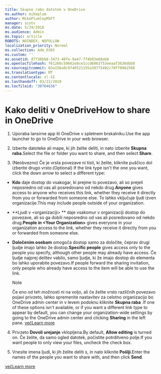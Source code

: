 ```yaml
---
title: Skupno rabo datotek v OneDrive
ms.author: mikeplum
author: MikePlumleyMSFT
manager: scotv
ms.date: 5/24/2018
ms.audience: Admin
ms.topic: article
ROBOTS: NOINDEX, NOFOLLOW
localization_priority: Normal
ms.collection: Adm_O365
ms.custom: ''
ms.assetid: d7738bb8-3473-40fe-9a47-7f4b93e68ab8
ms.openlocfilehash: f61266c59662e8ce1ccd6063753eeaaf3638dbb8
ms.sourcegitcommit: 03a156a9c9740521155a30775492c7dff0982588
ms.translationtype: MT
ms.contentlocale: sl-SI
ms.lasthandoff: 03/22/2019
ms.locfileid: "30764636"
---
```

# <a name="how-to-share-in-onedrive"></a><span data-ttu-id="7a91a-102">Kako deliti v OneDrive</span><span class="sxs-lookup"><span data-stu-id="7a91a-102">How to share in OneDrive</span></span>

1. <span data-ttu-id="7a91a-103">Uporaba lansirne app iti OneDrive v spletnem brskalniku.</span><span class="sxs-lookup"><span data-stu-id="7a91a-103">Use the app launcher to go to OneDrive in your web browser.</span></span> 
    
2. <span data-ttu-id="7a91a-104">Izberite datoteke ali mape, ki jih želite deliti, in nato izberite **Skupna raba**.</span><span class="sxs-lookup"><span data-stu-id="7a91a-104">Select the file or folder you want to share, and then select **Share**.</span></span>
    
3. <span data-ttu-id="7a91a-105">(Neobvezno) Če je vrsta povezave ni tisti, ki želite, kliknite puščico dol izberite drugo vrsto:</span><span class="sxs-lookup"><span data-stu-id="7a91a-105">(Optional) If the link type isn't the one you want, click the down arrow to select a different type:</span></span>
    
  - <span data-ttu-id="7a91a-106">**Kdo** daje dostop do vsakogar, ki prejme to povezavo, ali so prejeli neposredno od vas ali posredovano od nekdo drug.</span><span class="sxs-lookup"><span data-stu-id="7a91a-106">**Anyone** gives access to anyone who receives this link, whether they receive it directly from you or forwarded from someone else.</span></span> <span data-ttu-id="7a91a-107">To lahko vključuje ljudi izven organizacije.</span><span class="sxs-lookup"><span data-stu-id="7a91a-107">This may include people outside of your organization.</span></span> 
    
  - <span data-ttu-id="7a91a-108">\*\*Ljudi v \<organizaciji\> \*\* daje vsakomur v organizaciji dostop do povezave, ali so ga dobili neposredno od vas ali posredovano od nekdo drug.</span><span class="sxs-lookup"><span data-stu-id="7a91a-108">**People in \<Your Organization\>** gives everyone in your organization access to the link, whether they receive it directly from you or forwarded from someone else.</span></span> 
    
  - <span data-ttu-id="7a91a-109">**Določenim osebam** omogoča dostop samo za določite, čeprav drugi ljudje imajo lahko že dostop.</span><span class="sxs-lookup"><span data-stu-id="7a91a-109">**Specific people** gives access only to the people you specify, although other people may already have access.</span></span> <span data-ttu-id="7a91a-110">Če ljudje najprej delitev vabilo, samo ljudje, ki že imajo dostop do elementa bo lahko uporabite povezavo.</span><span class="sxs-lookup"><span data-stu-id="7a91a-110">If people forward the sharing invitation, only people who already have access to the item will be able to use the link.</span></span> 
    
    > [!NOTE]
    > <span data-ttu-id="7a91a-111">Če eno od teh možnosti ni na voljo, ali če želite vrsto različnih povezavo pojavi privzeto, lahko spremenite nastavitev za celotno organizacijo bo OneDrive admin center in v levem podoknu kliknite **Skupna raba** .</span><span class="sxs-lookup"><span data-stu-id="7a91a-111">If one of these options isn't available, or if you want a different link type to appear by default, you can change your organization-wide settings by going to the OneDrive admin center and clicking **Sharing** in the left pane.</span></span> [<span data-ttu-id="7a91a-112">več</span><span class="sxs-lookup"><span data-stu-id="7a91a-112">Learn more</span></span>](https://go.microsoft.com/fwlink/?linkid=871961)
  
4. <span data-ttu-id="7a91a-113">Privzeto **Dovoli urejanje** vklopljena.</span><span class="sxs-lookup"><span data-stu-id="7a91a-113">By default, **Allow editing** is turned on.</span></span> <span data-ttu-id="7a91a-114">Če želite, da samo ogled datotek, počistite potrditveno polje.</span><span class="sxs-lookup"><span data-stu-id="7a91a-114">If you want people to only view your files, uncheck the check box.</span></span> 
    
5. <span data-ttu-id="7a91a-115">Vnesite imena ljudi, ki jih želite deliti s, in nato kliknite **Pošlji**.</span><span class="sxs-lookup"><span data-stu-id="7a91a-115">Enter the names of the people you want to share with, and then click **Send**.</span></span>
    
[<span data-ttu-id="7a91a-116">več</span><span class="sxs-lookup"><span data-stu-id="7a91a-116">Learn more</span></span>](https://go.microsoft.com/fwlink/?linkid=871861)
  

